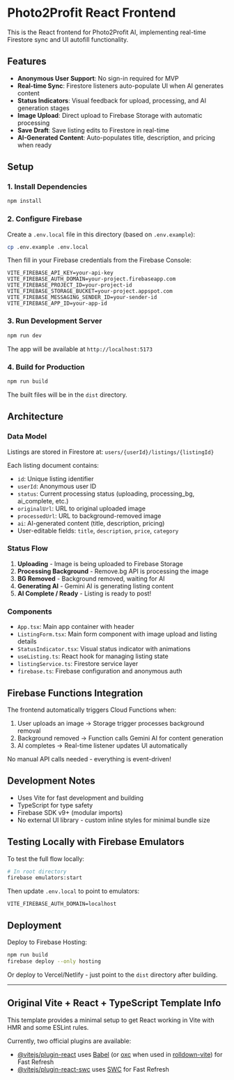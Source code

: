 # Photo2Profit React Frontend

This is the React frontend for Photo2Profit AI, implementing real-time Firestore sync and UI autofill functionality.

## Features

- **Anonymous User Support**: No sign-in required for MVP
- **Real-time Sync**: Firestore listeners auto-populate UI when AI generates content
- **Status Indicators**: Visual feedback for upload, processing, and AI generation stages
- **Image Upload**: Direct upload to Firebase Storage with automatic processing
- **Save Draft**: Save listing edits to Firestore in real-time
- **AI-Generated Content**: Auto-populates title, description, and pricing when ready

## Setup

### 1. Install Dependencies

```bash
npm install
```

### 2. Configure Firebase

Create a `.env.local` file in this directory (based on `.env.example`):

```bash
cp .env.example .env.local
```

Then fill in your Firebase credentials from the Firebase Console:

```env
VITE_FIREBASE_API_KEY=your-api-key
VITE_FIREBASE_AUTH_DOMAIN=your-project.firebaseapp.com
VITE_FIREBASE_PROJECT_ID=your-project-id
VITE_FIREBASE_STORAGE_BUCKET=your-project.appspot.com
VITE_FIREBASE_MESSAGING_SENDER_ID=your-sender-id
VITE_FIREBASE_APP_ID=your-app-id
```

### 3. Run Development Server

```bash
npm run dev
```

The app will be available at `http://localhost:5173`

### 4. Build for Production

```bash
npm run build
```

The built files will be in the `dist` directory.

## Architecture

### Data Model

Listings are stored in Firestore at: `users/{userId}/listings/{listingId}`

Each listing document contains:
- `id`: Unique listing identifier
- `userId`: Anonymous user ID
- `status`: Current processing status (uploading, processing_bg, ai_complete, etc.)
- `originalUrl`: URL to original uploaded image
- `processedUrl`: URL to background-removed image
- `ai`: AI-generated content (title, description, pricing)
- User-editable fields: `title`, `description`, `price`, `category`

### Status Flow

1. **Uploading** - Image is being uploaded to Firebase Storage
2. **Processing Background** - Remove.bg API is processing the image
3. **BG Removed** - Background removed, waiting for AI
4. **Generating AI** - Gemini AI is generating listing content
5. **AI Complete / Ready** - Listing is ready to post!

### Components

- `App.tsx`: Main app container with header
- `ListingForm.tsx`: Main form component with image upload and listing details
- `StatusIndicator.tsx`: Visual status indicator with animations
- `useListing.ts`: React hook for managing listing state
- `listingService.ts`: Firestore service layer
- `firebase.ts`: Firebase configuration and anonymous auth

## Firebase Functions Integration

The frontend automatically triggers Cloud Functions when:
1. User uploads an image → Storage trigger processes background removal
2. Background removed → Function calls Gemini AI for content generation
3. AI completes → Real-time listener updates UI automatically

No manual API calls needed - everything is event-driven!

## Development Notes

- Uses Vite for fast development and building
- TypeScript for type safety
- Firebase SDK v9+ (modular imports)
- No external UI library - custom inline styles for minimal bundle size

## Testing Locally with Firebase Emulators

To test the full flow locally:

```bash
# In root directory
firebase emulators:start
```

Then update `.env.local` to point to emulators:

```env
VITE_FIREBASE_AUTH_DOMAIN=localhost
```

## Deployment

Deploy to Firebase Hosting:

```bash
npm run build
firebase deploy --only hosting
```

Or deploy to Vercel/Netlify - just point to the `dist` directory after building.

---

## Original Vite + React + TypeScript Template Info

This template provides a minimal setup to get React working in Vite with HMR and some ESLint rules.

Currently, two official plugins are available:

- [@vitejs/plugin-react](https://github.com/vitejs/vite-plugin-react/blob/main/packages/plugin-react) uses [Babel](https://babeljs.io/) (or [oxc](https://oxc.rs) when used in [rolldown-vite](https://vite.dev/guide/rolldown)) for Fast Refresh
- [@vitejs/plugin-react-swc](https://github.com/vitejs/vite-plugin-react/blob/main/packages/plugin-react-swc) uses [SWC](https://swc.rs/) for Fast Refresh


